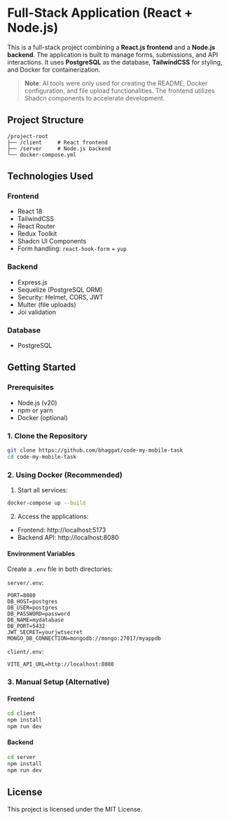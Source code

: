 # Full-Stack Application (React + Node.js)

This is a full-stack project combining a **React.js frontend** and a **Node.js backend**. The application is built to manage forms, submissions, and API interactions. It uses **PostgreSQL** as the database, **TailwindCSS** for styling, and Docker for containerization.

> **Note**: AI tools were only used for creating the README, Docker configuration, and file upload functionalities. The frontend utilizes Shadcn components to accelerate development.

## **Project Structure**

```
/project-root
├── /client     # React frontend
├── /server     # Node.js backend
└── docker-compose.yml
```

## **Technologies Used**

### Frontend

- React 18
- TailwindCSS
- React Router
- Redux Toolkit
- Shadcn UI Components
- Form handling: `react-hook-form` + `yup`

### Backend

- Express.js
- Sequelize (PostgreSQL ORM)
- Security: Helmet, CORS, JWT
- Multer (file uploads)
- Joi validation

### Database

- PostgreSQL

## **Getting Started**

### Prerequisites

- Node.js (v20)
- npm or yarn
- Docker (optional)

### 1. Clone the Repository

```bash
git clone https://github.com/bhaggat/code-my-mobile-task
cd code-my-mobile-task
```

### 2. Using Docker (Recommended)

1. Start all services:

```bash
docker-compose up --build
```

2. Access the applications:

- Frontend: http://localhost:5173
- Backend API: http://localhost:8080

#### Environment Variables

Create a `.env` file in both directories:

`server/.env`:

```env
PORT=8080
DB_HOST=postgres
DB_USER=postgres
DB_PASSWORD=password
DB_NAME=mydatabase
DB_PORT=5432
JWT_SECRET=yourjwtsecret
MONGO_DB_CONNECTION=mongodb://mongo:27017/myappdb
```

`client/.env`:

```env
VITE_API_URL=http://localhost:8080
```

### 3. Manual Setup (Alternative)

#### Frontend

```bash
cd client
npm install
npm run dev
```

#### Backend

```bash
cd server
npm install
npm run dev
```

## **License**

This project is licensed under the MIT License.
